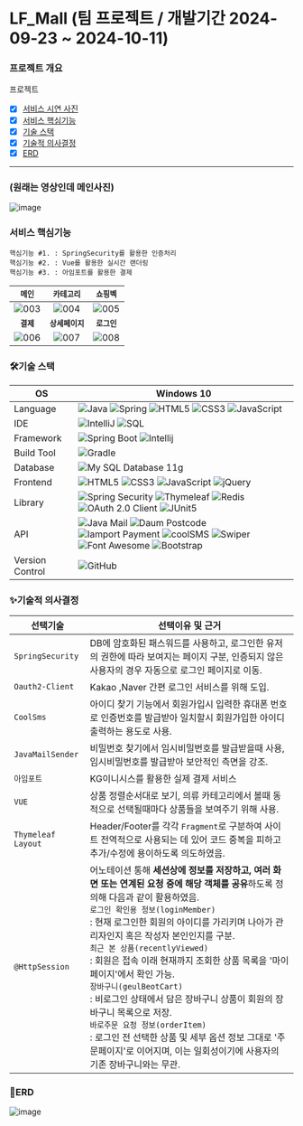 # LF_Mall (팀 프로젝트 / 개발기간 2024-09-23 ~ 2024-10-11)

### 프로젝트 개요
프로젝트 

- [x] [서비스 시연 사진](#서비스-시연-사진)
- [x] [서비스 핵심기능](#서비스-핵심기능)
- [x] [기술 스택](#기술-스택)
- [x] [기술적 의사결정](#기술적-의사결정)
- [x] [ERD](#erd)

<hr/>

###  (원래는 영상인데 메인사진)

![image](https://github.com/user-attachments/assets/08ed8c45-e3f1-49d5-8af0-6d7f41d9916e)



### 서비스 핵심기능
```
핵심기능 #1. : SpringSecurity를 활용한 인증처리
핵심기능 #2. : Vue를 활용한 실시간 랜더링
핵심기능 #3. : 아임포트를 활용한 결제
```



|<small>메인</small>|<small>카테고리<small>|<small>쇼핑벡</small>|
|:-:|:-:|:-:|
|![003](https://github.com/user-attachments/assets/d9d51e6c-6a5f-48d3-aa95-be30d83b54ea)|![004](https://github.com/user-attachments/assets/07418e6a-8ce3-4a0b-a93e-709b6ded83b0)|![005](https://github.com/user-attachments/assets/dab10923-4571-4c1e-a672-8c46ee10a18e)|
|<small><b>결제</b></small>|<small><b>상세페이지</b></small>|<small><b>로그인</b></small>|
|![006](https://github.com/user-attachments/assets/1c92c04d-a2b5-4ea6-8403-b2518d39e92a)|![007](https://github.com/user-attachments/assets/d79c3c10-6632-40b2-af55-b808af5913a5)|![008](https://github.com/user-attachments/assets/b9e43078-1772-4328-869a-26b4a3e9d9d2)|


### 🛠기술 스택
OS | Windows 10
--- | --- |
Language | ![Java](https://img.shields.io/badge/JAVA-000?style=for-the-badge&logo=java&logoColor=white) ![Spring](https://img.shields.io/badge/Spring-000?style=for-the-badge&logo=spring&logoColor=white) ![HTML5](https://img.shields.io/badge/html5-000?style=for-the-badge&logo=html5&logoColor=white) ![CSS3](https://img.shields.io/badge/css3-000?style=for-the-badge&logo=css3&logoColor=white) ![JavaScript](https://img.shields.io/badge/javascript-000?style=for-the-badge&logo=javascript&logoColor=white)
IDE | ![IntelliJ](https://img.shields.io/badge/IntelliJ-000?style=for-the-badge&logo=eclipseide&logoColor=white) ![SQL](https://img.shields.io/badge/SQL%20Developer-000?style=for-the-badge&logo=oracle&logoColor=white)
Framework | ![Spring Boot](https://img.shields.io/badge/Spring%20Boot-6DB33F?style=for-the-badge&logo=springboot&logoColor=white) ![Intellij](https://img.shields.io/badge/Intellij-d40000?style=for-the-badge)
Build Tool | ![Gradle](https://img.shields.io/badge/Gradle%20-C71A36?style=for-the-badge&logo=apachemaven&logoColor=white)
Database | ![My SQL Database 11g](https://img.shields.io/badge/MySQL-F80000?style=for-the-badge&logo=oracle&logoColor=white)
Frontend | ![HTML5](https://img.shields.io/badge/html5-E34F26?style=for-the-badge&logo=html5&logoColor=white) ![CSS3](https://img.shields.io/badge/css3-1572B6?style=for-the-badge&logo=css3&logoColor=white) ![JavaScript](https://img.shields.io/badge/javascript-F7DF1E?style=for-the-badge&logo=javascript&logoColor=black) ![jQuery](https://img.shields.io/badge/jQuery-0769AD?style=for-the-badge&logo=jquery&logoColor=white)
Library | ![Spring Security](https://img.shields.io/badge/spring%20security-6DB33F?style=for-the-badge&logo=springsecurity&logoColor=white) ![Thymeleaf](https://img.shields.io/badge/thymeleaf-005F0F?style=for-the-badge&logo=thymeleaf&logoColor=white) ![Redis](https://img.shields.io/badge/redis-DC382D?style=for-the-badge&logo=redis&logoColor=white) ![OAuth 2.0 Client](https://img.shields.io/badge/OAuth%202.0%20Client-4b4b4b?style=for-the-badge) ![JUnit5](https://img.shields.io/badge/JUnit5-25A162?style=for-the-badge&logo=junit5&logoColor=white)
API | ![Java Mail](https://img.shields.io/badge/Java%20Mail-3a75b0?style=for-the-badge) ![Daum Postcode](https://img.shields.io/badge/Daum%20Postcode-f94756?style=for-the-badge) ![Iamport Payment](https://img.shields.io/badge/Iamport%20Payment-c1272d?style=for-the-badge) ![coolSMS](https://img.shields.io/badge/cool%20SMS-f7943a?style=for-the-badge) ![Swiper](https://img.shields.io/badge/Swiper-6332F6?style=for-the-badge&logo=swiper&logoColor=white) ![Font Awesome](https://img.shields.io/badge/Font%20Awesome-528DD7?style=for-the-badge&logo=fontawesome&logoColor=white) ![Bootstrap](https://img.shields.io/badge/Bootstrap-7952B3?style=for-the-badge&logo=bootstrap&logoColor=white)
Version Control | ![GitHub](https://img.shields.io/badge/GitHub-181717?style=for-the-badge&logo=GitHub&logoColor=white)

### ✨기술적 의사결정
선택기술 | 선택이유 및 근거
--- | --- |
`SpringSecurity` | DB에 암호화된 패스워드를 사용하고, 로그인한 유저의 권한에 따라 보여지는 페이지 구분, 인증되지 않은 사용자의 경우 자동으로 로그인 페이지로 이동.
`Oauth2-Client` | Kakao ,Naver 간편 로그인 서비스를 위해 도입. 
`CoolSms` | 아이디 찾기 기능에서 회원가입시 입력한 휴대폰 번호로 인증번호를 발급받아 일치할시 회원가입한 아이디 출력하는 용도로 사용.
`JavaMailSender` | 비밀번호 찾기에서 임시비밀번호를 발급받을때 사용, 임시비밀번호를 발급받아 보안적인 측면을 강조.
`아임포트` | KG이니시스를 활용한 실제 결제 서비스
`VUE` | 상품 정렬순서대로 보기, 의류 카테고리에서 볼때 동적으로 선택될때마다 상품들을 보여주기 위해 사용.
`Thymeleaf Layout` |  Header/Footer를 각각 `Fragment`로 구분하여 사이트 전역적으로 사용되는 데 있어 코드 중복을 피하고 추가/수정에 용이하도록 의도하였음.
`@HttpSession` | 어노테이션 통해 **세션상에 정보를 저장하고, 여러 화면 또는 연계된 요청 중에 해당 객체를 공유**하도록 정의해 다음과 같이 활용하였음.<br>`로그인 확인용 정보(loginMember)`<br>:  현재 로그인한 회원의 아이디를 가리키며 나아가 관리자인지 혹은 작성자 본인인지를 구분.<br>`최근 본 상품(recentlyViewed)`<br>: 회원은 접속 이래 현재까지 조회한 상품 목록을 '마이페이지'에서 확인 가능.<br>`장바구니(geulBeotCart)`<br>: 비로그인 상태에서 담은 장바구니 상품이 회원의 장바구니 목록으로 저장.<br>`바로주문 요청 정보(orderItem)`<br>: 로그인 전 선택한 상품 및 세부 옵션 정보 그대로 '주문페이지'로 이어지며, 이는 일회성이기에 사용자의 기존 장바구니와는 무관.<br>

### 📖ERD
![image](https://github.com/user-attachments/assets/83dc9948-8618-408f-b958-a6e36a3d52f6)
